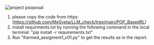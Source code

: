 
![project psoposal](https://github.com/user-attachments/assets/9003091a-9992-4632-b4bf-b4efbf451483)

1) please copy the code from https:(https://github.com/MeSveta/LLM_check/tree/main/POP_BasedRL)
2) install requirments.txt by running the following command in the local terminal: "pip install -r requirements.txt"
3) Run "Karmed_assigment1_v01.py" to get the results as in the report.
